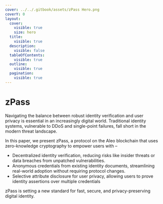 ```yaml
---
cover: ../../.gitbook/assets/zPass Hero.png
coverY: 0
layout:
  cover:
    visible: true
    size: hero
  title:
    visible: true
  description:
    visible: false
  tableOfContents:
    visible: true
  outline:
    visible: true
  pagination:
    visible: true
---
```


# zPass

Navigating the balance between robust identity verification and user privacy is essential in an increasingly digital world. Traditional identity systems, vulnerable to DDoS and single-point failures, fall short in the modern threat landscape.&#x20;

In this paper, we present zPass, a protocol on the Aleo blockchain that uses zero-knowledge cryptography to empower users with –

* Decentralized identity verification, reducing risks like insider threats or data breaches from unpatched vulnerabilities.
* Anonymous credentials from existing identity documents, streamlining real-world adoption without requiring protocol changes.
* Selective attribute disclosure for user privacy, allowing users to prove identity assertions over multiple credentials

zPass is setting a new standard for fast, secure, and privacy-preserving digital identity.
